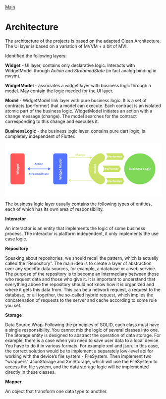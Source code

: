 [Main](../main.md)

# Architecture

The architecture of the projects is based on the adapted Clean Architecture.
The UI layer is based on a variation of MVVM + a bit of MVI.

Identified the following layers:

**Widget** - UI layer, contains only declarative logic. Interacts with WidgetModel through *Action* and *StreamedState* (in fact analog binding in mvvm).

**WidgetModel** - associates a widget layer with business logic through a model. May contain the logic needed for the UI layer.

**Model** - WidgetModel link layer with pure business logic. It is a set of contracts (performer) that a model can execute. Each contract is an isolated atomic part of the business logic. WidgetModel initiates an action with a change message (change). The model searches for the contract corresponding to this change and executes it.

**BusinessLogic** - the business logic layer, contains pure dart logic, is completely independent of Flutter.

![](../../img/mwwm.png) 

The business logic layer usually contains the following types of entities, each of which has its own area of responsibility.

**Interactor**

An interactor is an entity that implements the logic of some business process. The interactor is platform independent, it only implements the use case logic.

**Repository**

Speaking about repositories, we should recall the pattern, which is actually called the “Repository”. The main idea is to create a layer of abstraction over any specific data sources, for example, a database or a web service. The purpose of the repository is to become an intermediary between those who request data and those who give it. It is important to understand that everything above the repository should not know how it is organized and where it gets this data from. This can be a network request, a request to the database, or all together, the so-called hybrid request, which implies the concatenation of requests to the server and cache according to some rule you set.

**Storage**

Data Source Wrap. Following the principles of SOLID, each class must have a single responsibility. You cannot mix the logic of several classes into one. The Storage entity is designed to abstract the operation of data storage. For example, there is a case when you need to save user data to a local device. You have to do it in various formats. For example xml and json. In this case, the correct solution would be to implement a separately low-level api for working with the device’s file system - FileSystem. Then implement two "wrappers" JsonStorage and XmlStorage, which will use the FileSystem to access the file system, and the data storage logic will be implemented directly in these classes.

**Mapper**

An object that transform one data type to another.